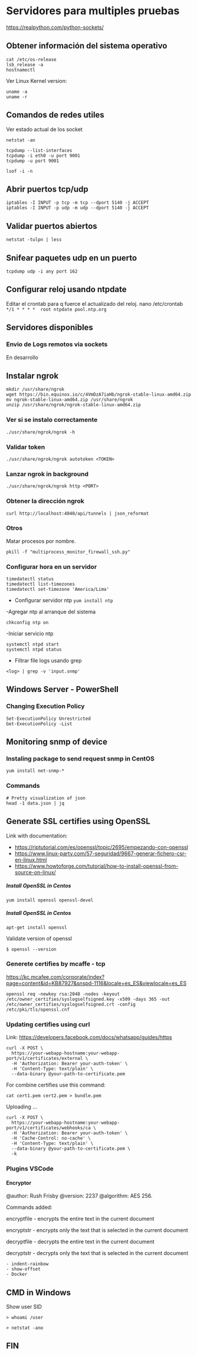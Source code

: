# Servidores para multiples pruebas

https://realpython.com/python-sockets/

## Obtener información del sistema operativo
```
cat /etc/os-release
lsb_release -a
hostnamectl
```
Ver Linux Kernel version:
```
uname -a
uname -r
```
## Comandos de redes utiles
Ver estado actual de los socket
```
netstat -an
```
```
tcpdump --list-interfaces 
tcpdump -i eth0 -u port 9001
tcpdump -u port 9001
```

```
lsof -i -n
```

## Abrir puertos tcp/udp

```
iptables -I INPUT -p tcp -m tcp --dport 5140 -j ACCEPT
iptables -I INPUT -p udp -m udp --dport 5140 -j ACCEPT
```

## Validar puertos abiertos

```
netstat -tulpn | less
```

## Snifear paquetes udp en un puerto   

```
tcpdump udp -i any port 162
```

## Configurar reloj usando ntpdate
Editar el crontab para q fuerce el actualizado del reloj.
nano /etc/crontab
`*/1 * * * *  root ntpdate pool.ntp.org`

## Servidores disponibles
### Envio de Logs remotos via sockets 
En desarrollo

## Instalar ngrok
```
mkdir /usr/share/ngrok
wget https://bin.equinox.io/c/4VmDzA7iaHb/ngrok-stable-linux-amd64.zip
mv ngrok-stable-linux-amd64.zip /usr/share/ngrok
unzip /usr/share/ngrok/ngrok-stable-linux-amd64.zip
```
### Ver si se instalo correctamente
`./usr/share/ngrok/ngrok -h`

### Validar token
`./usr/share/ngrok/ngrok autotoken <TOKEN>`

### Lanzar ngrok in background
`./usr/share/ngrok/ngrok http <PORT>`

### Obtener la dirección ngrok
`curl http://localhost:4040/api/tunnels | json_reformat`

### Otros
Matar procesos por nombre.

`pkill -f "multiprocess_monitor_firewall_ssh.py"`

### Configurar hora en un servidor
```
timedatectl status
timedatectl list-timezones
timedatectl set-timezone 'America/Lima'
```
- Configurar servidor ntp
`yum install ntp`

-Agregar ntp al arranque del sistema

`chkconfig ntp on`

-Iniciar servicio ntp 
```
systemctl ntpd start 
systemctl ntpd status
```

- Filtrar file logs usando grep
 ```
 <log> | grep -v 'input.snmp'
```

## Windows Server  - PowerShell
### Changing Execution Policy
```
Set-ExecutionPolicy Unrestricted
Get-ExecutionPolicy -List
```

## Monitoring snmp of device
### Instaling package to send request snmp in CentOS
```
yum install net-snmp-*
```

### Commands 
```
# Pretty visualization of json
head -1 data.json | jq
```

## Generate SSL certifies using OpenSSL

Link with documentation: 
- https://riptutorial.com/es/openssl/topic/2695/empezando-con-openssl
- https://www.linux-party.com/57-seguridad/9667-generar-fichero-csr-en-linux.html
- https://www.howtoforge.com/tutorial/how-to-install-openssl-from-source-on-linux/

##### Install OpenSSL in Centos
```
yum install openssl openssl-devel 
```
##### Install OpenSSL in Centos

```
apt-get install openssl 
```

Validate version of openssl
```
$ openssl --version
```

### Generete certifies by mcaffe - tcp

https://kc.mcafee.com/corporate/index?page=content&id=KB87927&snspd-1116&locale=es_ES&viewlocale=es_ES

```
openssl req -newkey rsa:2048 -nodes -keyout /etc/owner_certifies/syslogselfsigned.key -x509 -days 365 -out /etc/owner_certifies/syslogselfsigned.crt -config /etc/pki/tls/openssl.cnf
```


### Updating certifies using curl 

Link: https://developers.facebook.com/docs/whatsapp/guides/https

```
curl -X POST \
  https://your-webapp-hostname:your-webapp-port/v1/certificates/external \
  -H 'Authorization: Bearer your-auth-token' \
  -H 'Content-Type: text/plain' \
  --data-binary @your-path-to-certificate.pem 
```
For combine certifies use this command:
```
cat cert1.pem cert2.pem > bundle.pem
```
Uploading ...
```
curl -X POST \
  https://your-webapp-hostname:your-webapp-port/v1/certificates/webhooks/ca \
  -H 'Authorization: Bearer your-auth-token' \
  -H 'Cache-Control: no-cache' \
  -H 'Content-Type: text/plain' \
  --data-binary @your-path-to-certificate.pem \
  -k
```

### Plugins VSCode


#### Encryptor 

@author: Rush Frisby 
@version: 2237
@algorithm: AES 256.

Commands added:

encryptfile - encrypts the entire text in the current document

encryptstr - encrypts only the text that is selected in the current document

decryptfile - decrypts the entire text in the current document

decryptstr - decrypts only the text that is selected in the current document

```
- indent-rainbow
- show-offset
- Docker
```

## CMD in Windows

Show user SID

```
> whoami /user
```

```
> netstat -ano
```

## FIN
